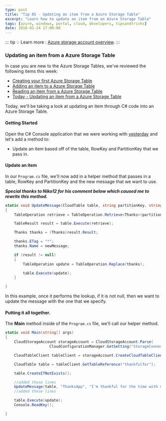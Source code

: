 ```yaml
---
type: post
title: "Tip 85 - Updating an item from a Azure Storage Table"
excerpt: "Learn how to update an item from an Azure Storage Table"
tags: [azure, windows, portal, cloud, developers, tipsandtricks]
date: 2018-01-24 17:00:00
---
```


::: tip
:bulb: Learn more : [Azure storage account overview](https://docs.microsoft.com/azure/storage/common/storage-account-overview?WT.mc_id=docs-azuredevtips-azureappsdev).
:::

### Updating an item from a Azure Storage Table

In case you are new to the Azure Storage Tables, we've reviewed the following items this week:

* [Creating your first Azure Storage Table](https://microsoft.github.io/AzureTipsAndTricks/blog/tip82.html)
* [Adding an item to a Azure Storage Table](https://microsoft.github.io/AzureTipsAndTricks/blog/tip83.html)
* [Reading an item from a Azure Storage Table](https://microsoft.github.io/AzureTipsAndTricks/blog/tip84.html)
* [Today - Updating an item from a Azure Storage Table](https://microsoft.github.io/AzureTipsAndTricks/blog/tip85.html)

Today, we'll be taking a look at updating an item through C# code into an Azure Storage Table. 

#### Getting Started

Open the C# Console application that we were working with [yesterday](https://microsoft.github.io/AzureTipsAndTricks/blog/tip84.html) and let's add a method to:

* Update an item based off of the table, RowKey and PartitionKey that we pass in.

#### Update an item

In our `Program.cs` file, we'll now add in a helper method that passes in a table, RowKey and PartitionKey and the new message that we want to use.

***Special thanks to Niko12 for his comment below which caused me to rewrite this method.***

```csharp
static void UpdateMessage(CloudTable table, string partitionKey, string rowKey, string newMessage)
{
    TableOperation retrieve = TableOperation.Retrieve<Thanks>(partitionKey, rowKey);

    TableResult result = table.Execute(retrieve);

    Thanks thanks = (Thanks)result.Result;

    thanks.ETag = "*";
    thanks.Name = newMessage;

    if (result != null)
    {
        TableOperation update = TableOperation.Replace(thanks);

        table.Execute(update);
    }

}
```

In this example, once it performs the lookup, if it is not null, then we want to update the message with the one that we specify. 

#### Putting it all together.

The **Main** method inside of the `Program.cs` file, we'll call our helper method. 

```csharp
static void Main(string[] args)
{
    CloudStorageAccount storageAccount = CloudStorageAccount.Parse(
                    CloudConfigurationManager.GetSetting("StorageConnection"));

    CloudTableClient tableClient = storageAccount.CreateCloudTableClient();

    CloudTable table = tableClient.GetTableReference("thankfulfor");

    table.CreateIfNotExists();

    //added these lines
    UpdateMessage(table, "ThanksApp", "I'm thankful for the time with my family", "I'm thankful for the time with my family and friends");
    //added these lines

    table.Execute(update);
    Console.ReadKey();

}
```

<img :src="$withBase('/files/azupdatetable1.gif')">
